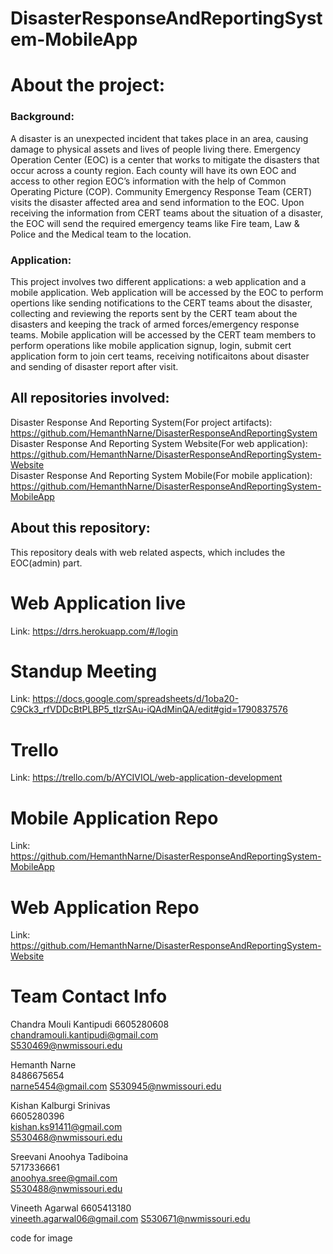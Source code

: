 # DisasterResponseAndReportingSystem-MobileApp

# About the project:  
### Background:  
A disaster is an unexpected incident that takes place in an area, causing damage to physical assets and lives of people living there. 
Emergency Operation Center (EOC) is a center that works to mitigate the disasters that occur across a county region. Each county will have
its own EOC and access to other region EOC’s information with the help of Common Operating Picture (COP). 
Community Emergency Response Team (CERT) visits the disaster affected area and send information to the EOC. Upon receiving the information 
from CERT teams about the situation of a disaster, the EOC will send the required emergency teams like Fire team, Law & Police and 
the Medical team to the location.   
  
### Application:
This project involves two different applications: a web application and a mobile application. Web application will be accessed by the EOC
to perform opertions like sending notifications to the CERT teams about the disaster, collecting and reviewing the reports sent by the CERT 
team about the disasters and keeping the track of armed forces/emergency response teams. Mobile application will be accessed by the CERT 
team members to perform operations like mobile application signup, login, submit cert application form to join cert teams, receiving 
notificaitons about disaster and sending of disaster report after visit.

## All repositories involved:  
Disaster Response And Reporting System(For project artifacts):  https://github.com/HemanthNarne/DisasterResponseAndReportingSystem   
Disaster Response And Reporting System Website(For web application):  https://github.com/HemanthNarne/DisasterResponseAndReportingSystem-Website   
Disaster Response And Reporting System Mobile(For mobile application):    https://github.com/HemanthNarne/DisasterResponseAndReportingSystem-MobileApp

## About this repository:
  This repository deals with web related aspects, which includes the EOC(admin) part. 

# Web Application live
Link: https://drrs.herokuapp.com/#/login

# Standup Meeting
Link: https://docs.google.com/spreadsheets/d/1oba20-C9Ck3_rfVDDcBtPLBP5_tIzrSAu-iQAdMinQA/edit#gid=1790837576

# Trello
Link: https://trello.com/b/AYCIVIOL/web-application-development

# Mobile Application Repo
Link: https://github.com/HemanthNarne/DisasterResponseAndReportingSystem-MobileApp

# Web Application Repo
Link: https://github.com/HemanthNarne/DisasterResponseAndReportingSystem-Website

# Team Contact Info

Chandra Mouli Kantipudi	
6605280608	
chandramouli.kantipudi@gmail.com	
S530469@nwmissouri.edu

Hemanth Narne	
8486675654	
narne5454@gmail.com	
S530945@nwmissouri.edu

Kishan Kalburgi Srinivas	
6605280396	
kishan.ks91411@gmail.com	
S530468@nwmissouri.edu

Sreevani Anoohya Tadiboina	
5717336661	
anoohya.sree@gmail.com	
S530488@nwmissouri.edu

Vineeth Agarwal	
6605413180	
vineeth.agarwal06@gmail.com	
S530671@nwmissouri.edu


<ion-img width="80" height="80" src="..."></ion-img> code for image
